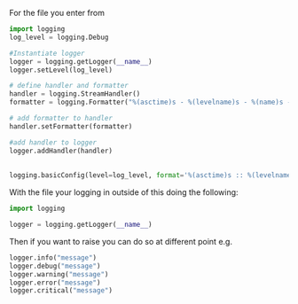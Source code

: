For the file you enter from    
``` python
import logging
log_level = logging.Debug

#Instantiate logger
logger = logging.getLogger(__name__)
logger.setLevel(log_level)

# define handler and formatter
handler = logging.StreamHandler()
formatter = logging.Formatter("%(asctime)s - %(levelname)s - %(name)s - %(message)s")    

# add formatter to handler
handler.setFormatter(formatter)

#add handler to logger
logger.addHandler(handler)
 
    
logging.basicConfig(level=log_level, format='%(asctime)s :: %(levelname)s :: %(message)s')
```
With the file your logging in outside of this doing the following:

```python
import logging

logger = logging.getLogger(__name__)
```

Then if you want to raise you can do so at different point
e.g.
```python
logger.info("message")
logger.debug("message")
logger.warning("message")
logger.error("message")
logger.critical("message")
```

